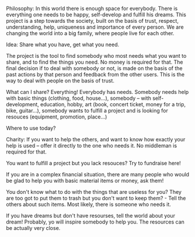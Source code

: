 Philosophy:
In this world there is enough space for everybody. There is everything one needs to be happy, self-develop and fulfill his dreams.
This project is a step towards the society, built on the basis of trust, respect, understanding, help, uniqueness and importance of every person. We are changing the world into a big family, where people live for each other.

Idea: Share what you have, get what you need.

The project is the tool to find somebody who most needs what you want to share, and to find the things you need. No money is required for that. The final decision if to deal with somebody or not, is made on the basis of the past actions by that person and feedback from the other users. This is the way to deal with people on the basis of trust.

What can I share?
Everything!
Everybody has needs.
Somebody needs help with basic things (clothing, food, house...),
somebody – with self-development, education, hobby, art (book, concert ticket, money for a trip, bike, guitar...),
somebody wants to fulfill a project and is looking for resouces (equipment, promotion, place...)

Where to use today?

Charity:
If you want to help the others, and want to know how exactly your help is used – offer it directly to the one who needs it. No middleman is required for that.

You want to fulfill a project but you lack resouces? Try to fundraise here!

If you are in a complex financial situation, there are many people who would be glad to help you with basic material items or money, ask them!

You don't know what to do with the things that are useless for you? They are too got to put them to trash but you don't want to keep them? - Tell the others about such items. Most likely, there is someone who needs it.

If you have dreams but don't have resourses, tell the world about your dream! Probably, yo will inspire somebody to help you. The resources can be actually very close.


